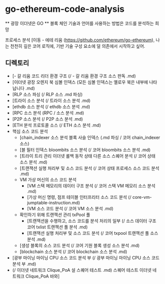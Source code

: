 # go-ethereum-code-analysis

** 광장 이더넷은 GO ** 블록 체인 기술과 언어를 사용하는 방법은 코드를 분석하는 희망

프로세스 분석 [이동 - 에테 리움 (https://github.com/ethereum/go-ethereum), 나는 천천히 깊은 코어 로직에, 기반 기술 구성 요소에 덜 의존에서 시작하고 싶어.

## 디렉토리

- [- 갈 리움 코드 리더 환경 구조 (/ - 갈 리움 환경 구조 소스 판독 .md)
- [이더넷 광장 오렌지 북 심볼 인덱스 (모든 심볼 인덱스는 옐로우 북은 내부에 나타납니다 .md)
- [RLP 소스 파싱 (/ RLP 소스 .md 파싱)
- [트라이 소스 분석 (/ 트라이 소스 분석 .md)
- [ethdb 소스 분석 (/ ethdb 소스 분석 .md)
- [RPC 소스 분석 (RPC / 소스 분석 .md)
- [P2P 소스 분석 (/ P2P 소스 분석 .md)
- [ETH 분석 프로토콜 소스 (/ ETH 소스 분석 .md)
- 핵심 소스 코드 분석
	- [chain_indexer 소스 분석 블록 사슬 인덱스 (.md 파싱 / 코어 chain_indexer 소스)
	- [블 필터 인덱스 bloombits 소스 분석 (/ 코어 bloombits 소스 분석 .md)
	- [트라이 트리 관리 이더넷 롤백 동작 상태 다른 소스 스퀘어 분석 (/ 코어 상태 소스 분석 .md)
	- [트랜잭션 실행 처리부 및 소스 코드 분석 (/ 코어 상태 프로세스 소스 코드 분석 .md)
	- VM 가상 머신의 소스 코드 분석
		- [VM 스택 메모리의 데이터 구조 분석 (/ 코어 스택 VM 메모리 소스 분석 .md)
		- [가상 머신 명령, 점프 테이블 인터프리터 소스 코드 분석 (/ core-vm-jumptable-instruction.md)
		- [VM 소스 코드 분석 (/ 코어 VM 소스 분석 .md)
	- 확인하기 위해 트랜잭션 관리 txPool 풀
		- [트랜잭션을 수행하고, 소스 코드를 분석 처리의 일부 (/ 소스 데이터 구조 코어 txlist 트랜잭션 풀 분석 .md)
		- [트랜잭션 실행 처리부 및 소스 코드 분석 (/ 코어 txpool 트랜잭션 풀 소스 분석 .md)
	- [생성 블록의 소스 코드 분석 (/ 코어 기원 블록 생성 소스 분석 .md)
	- [blockchain 소스 분석 (/ 코어 blockchain 소스 분석 .md)
- [광부 마이닝 마이닝 CPU 소스 코드 분석 부 (/ 광부 마이닝 마이닝 CPU 소스 코드 분석 부 .md)
- (/ 이더넷 네트워크 Clique_PoA 설 스퀘어 테스트 .md) 스퀘어 테스트 이더넷 네트워크 Clique_PoA 바와]



